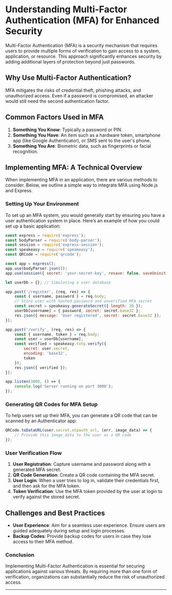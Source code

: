 # Understanding Multi-Factor Authentication (MFA) for Enhanced Security

Multi-Factor Authentication (MFA) is a security mechanism that requires users to provide multiple forms of verification to gain access to a system, application, or resource. This approach significantly enhances security by adding additional layers of protection beyond just passwords.

## Why Use Multi-Factor Authentication?

MFA mitigates the risks of credential theft, phishing attacks, and unauthorized access. Even if a password is compromised, an attacker would still need the second authentication factor.

## Common Factors Used in MFA

1. **Something You Know**: Typically a password or PIN.
2. **Something You Have**: An item such as a hardware token, smartphone app (like Google Authenticator), or SMS sent to the user's phone.
3. **Something You Are**: Biometric data, such as fingerprints or facial recognition.

## Implementing MFA: A Technical Overview

When implementing MFA in an application, there are various methods to consider. Below, we outline a simple way to integrate MFA using Node.js and Express.

### Setting Up Your Environment

To set up an MFA system, you would generally start by ensuring you have a user authentication system in place. Here’s an example of how you could set up a basic application:

```javascript
const express = require('express');
const bodyParser = require('body-parser');
const session = require('express-session');
const speakeasy = require('speakeasy');
const QRCode = require('qrcode');

const app = express();
app.use(bodyParser.json());
app.use(session({ secret: 'your-secret-key', resave: false, saveUninitialized: true }));

let userDb = {}; // Simulating a user database

app.post('/register', (req, res) => {
    const { username, password } = req.body;
    // Store user with hashed password and unverified MFA secret
    const secret = speakeasy.generateSecret({ length: 20 });
    userDb[username] = { password, secret: secret.base32 };
    res.json({ message: 'User registered', secret: secret.base32 });
});

app.post('/verify', (req, res) => {
    const { username, token } = req.body;
    const user = userDb[username];
    const verified = speakeasy.totp.verify({
        secret: user.secret,
        encoding: 'base32',
        token
    });
    res.json({ verified });
});

app.listen(3000, () => {
    console.log('Server running on port 3000');
});
```

### Generating QR Codes for MFA Setup

To help users set up their MFA, you can generate a QR code that can be scanned by an Authenticator app:

```javascript
QRCode.toDataURL(user.secret.otpauth_url, (err, image_data) => {
    // Provide this image_data to the user as a QR code
});
```

### User Verification Flow

1. **User Registration**: Capture username and password along with a generated MFA secret.
2. **QR Code Generation**: Create a QR code containing the MFA secret.
3. **User Login**: When a user tries to log in, validate their credentials first, and then ask for the MFA token.
4. **Token Verification**: Use the MFA token provided by the user at login to verify against the stored secret.

## Challenges and Best Practices

- **User Experience**: Aim for a seamless user experience. Ensure users are guided adequately during setup and login processes.
- **Backup Codes**: Provide backup codes for users in case they lose access to their MFA method.

### Conclusion

Implementing Multi-Factor Authentication is essential for securing applications against various threats. By requiring more than one form of verification, organizations can substantially reduce the risk of unauthorized access.

---
